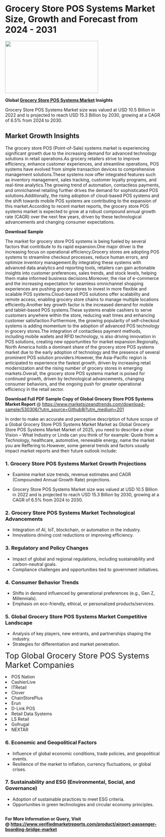 <H1>Grocery Store POS Systems Market Size, Growth and Forecast from 2024 - 2031</H1><img class="aligncenter size-medium wp-image-584254" src="https://thirdeyenews.in/wp-content/uploads/2024/09/Global-Market-Research-300x168.jpeg" alt="" width="300" height="168" /><p><strong>Global&nbsp;<a href="https://www.marketsizeandtrends.com/download-sample/530306/?utm_source=Github8j?utm_medium=201">Grocery Store POS Systems Market</a> Insights</strong></p><p>Grocery Store POS Systems Market size was valued at USD 10.5 Billion in 2022 and is projected to reach USD 15.3 Billion by 2030, growing at a CAGR of 6.5% from 2024 to 2030.</p><p><h2>Market Growth Insights</h2> <p>The grocery store POS (Point-of-Sale) systems market is experiencing significant growth due to the increasing demand for advanced technology solutions in retail operations.As grocery retailers strive to improve efficiency, enhance customer experiences, and streamline operations, POS systems have evolved from simple transaction devices to comprehensive management solutions.These systems now offer integrated features such as inventory management, sales tracking, customer loyalty programs, and real-time analytics.The growing trend of automation, contactless payments, and omnichannel retailing further drives the demand for sophisticated POS solutions.Additionally, the rising adoption of cloud-based POS systems and the shift towards mobile POS systems are contributing to the expansion of this market.According to recent market reports, the grocery store POS systems market is expected to grow at a robust compound annual growth rate (CAGR) over the next few years, driven by these technological advancements and changing consumer expectations.</p> <p><strong>Download Sample</strong></p> <p>The market for grocery store POS systems is being fueled by several factors that contribute to its rapid expansion.One major driver is the increasing focus on operational efficiency.Grocery stores are adopting POS systems to streamline checkout processes, reduce human errors, and optimize inventory management.By integrating these systems with advanced data analytics and reporting tools, retailers can gain actionable insights into customer preferences, sales trends, and stock levels, helping them make informed business decisions.Moreover, the rise of e-commerce and the increasing expectation for seamless omnichannel shopping experiences are pushing grocery stores to invest in more flexible and scalable POS systems.Cloud-based POS solutions offer scalability and remote access, enabling grocery store chains to manage multiple locations efficiently.Another key growth factor is the increased demand for mobile and tablet-based POS systems.These systems enable cashiers to serve customers anywhere within the store, reducing wait times and enhancing customer satisfaction.Furthermore, the growing popularity of self-checkout systems is adding momentum to the adoption of advanced POS technology in grocery stores.The integration of contactless payment methods, including mobile wallets and RFID technology, is also driving innovation in POS solutions, creating new opportunities for market expansion.Regionally, North America holds a dominant share of the grocery store POS systems market due to the early adoption of technology and the presence of several prominent POS solution providers.However, the Asia-Pacific region is anticipated to experience the fastest growth, driven by increasing retail modernization and the rising number of grocery stores in emerging markets.Overall, the grocery store POS systems market is poised for continued growth, driven by technological advancements, changing consumer behaviors, and the ongoing push for greater operational efficiency in the retail sector.</p> <p><span class=""><strong>Download Full PDF Sample Copy of Global Grocery Store POS Systems Market Report</strong> @ <a href="https://www.marketsizeandtrends.com/download-sample/530306/?utm_source=Github8j?utm_medium=201" target="_blank">https://www.marketsizeandtrends.com/download-sample/530306/?utm_source=Github8j?utm_medium=201</a></span></p><p>In order to make an accurate and perceptive description of future scope of a Global&nbsp;Grocery Store POS Systems Market Market as Global&nbsp;Grocery Store POS Systems Market Market of 2025, you need to describe a clear Vision &ndash; What Industry or Linda can you think of for example: Quote from a Technology, healthcare, automotive, renewable energy, name the market you are Reffering to.However, some general trends and factors usually impact market reports and their future outlook include:</p><h3>1.&nbsp;<strong>Grocery Store POS Systems Market Growth Projections</strong></h3><ul><li>Examine market size trends, revenue estimates and CAGR (Compounded Annual Growth Rate) projections.</li><li><p>Grocery Store POS Systems Market size was valued at USD 10.5 Billion in 2022 and is projected to reach USD 15.3 Billion by 2030, growing at a CAGR of 6.5% from 2024 to 2030.</p></li></ul><h3>2.&nbsp;<strong>Grocery Store POS Systems Market Technological Advancements</strong></h3><ul><li>Integration of AI, IoT, blockchain, or automation in the industry.</li><li>Innovations driving cost reductions or improving efficiency.</li></ul><h3>3.&nbsp;<strong>Regulatory and Policy Changes</strong></h3><ul><li>Impact of global and regional regulations, including sustainability and carbon-neutral goals.</li><li>Compliance challenges and opportunities tied to government initiatives.</li></ul><h3>4.&nbsp;<strong>Consumer Behavior Trends</strong></h3><ul><li>Shifts in demand influenced by generational preferences (e.g., Gen Z, Millennials).</li><li>Emphasis on eco-friendly, ethical, or personalized products/services.</li></ul><h3>5.&nbsp;<strong>Global Grocery Store POS Systems Market Competitive Landscape</strong></h3><ul><li>Analysis of key players, new entrants, and partnerships shaping the industry.</li><li>Strategies for differentiation and market penetration.</li></ul><p data-pm-slice="1 1 []"><span style="color: inherit; font-family: inherit; font-size: 25px;">Top Global Grocery Store POS Systems Market Companies</span></p><div class="" data-test-id=""><p><li>POS Nation</li><li> CashierLive</li><li> ITRetail</li><li> Clover</li><li> ChainStorePlus</li><li> Erun</li><li> D-Link POS</li><li> Retail Data Systems</li><li> LS Retail</li><li> Gofrugal</li><li> NEXTAR</li></p></div><h3>6.&nbsp;<strong>Economic and Geopolitical Factors</strong></h3><ul><li>Influence of global economic conditions, trade policies, and geopolitical events.</li><li>Resilience of the market to inflation, currency fluctuations, or global crises.</li></ul><h3>7.&nbsp;<strong>Sustainability and ESG (Environmental, Social, and Governance)</strong></h3><ul><li>Adoption of sustainable practices to meet ESG criteria.</li><li>Opportunities in green technologies and circular economy principles.</li></ul><h2><strong style="font-size: 14px;">For More Information or Query, Visit @&nbsp;</strong><a style="background-color: #ffffff; font-size: 14px;" href="https://www.marketsizeandtrends.com/report/grocery-store-pos-systems-market/" target="_blank">https://www.verifiedmarketreports.com/product/airport-passenger-boarding-bridge-market</a></h2>